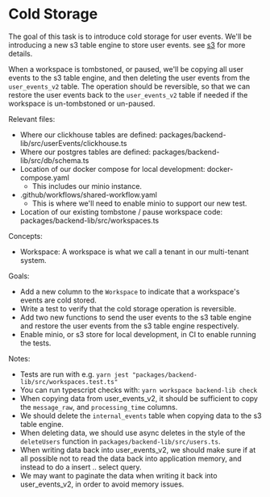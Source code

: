# Cold Storage

The goal of this task is to introduce cold storage for user events. We'll be introducing a new s3 table engine to store user events. see [s3](https://clickhouse.com/docs/engines/table-engines/integrations/s3) for more details.

When a workspace is tombstoned, or paused, we'll be copying all user events to the s3 table engine, and then deleting the user events from the `user_events_v2` table. The operation should be reversible, so that we can restore the user events back to the `user_events_v2` table if needed if the workspace is un-tombstoned or un-paused.

Relevant files:
- Where our clickhouse tables are defined: packages/backend-lib/src/userEvents/clickhouse.ts
- Where our postgres tables are defined: packages/backend-lib/src/db/schema.ts
- Location of our docker compose for local development: docker-compose.yaml
    - This includes our minio instance.
- .github/workflows/shared-workflow.yaml
    - This is where we'll need to enable minio to support our new test.
- Location of our existing tombstone / pause workspace code: packages/backend-lib/src/workspaces.ts

Concepts:
- Workspace: A workspace is what we call a tenant in our multi-tenant system.

Goals:
- Add a new column to the `Workspace` to indicate that a workspace's events are cold stored.
- Write a test to verify that the cold storage operation is reversible.
- Add two new functions to send the user events to the s3 table engine and restore the user events from the s3 table engine respectively.
- Enable minio, or s3 store for local development, in CI to enable running the tests.

Notes:
- Tests are run with e.g. `yarn jest "packages/backend-lib/src/workspaces.test.ts"`
- You can run typescript checks with: `yarn workspace backend-lib check`
- When copying data from user_events_v2, it should be sufficient to copy the `message_raw`, and `processing_time` columns.
- We should delete the `internal_events` table when copying data to the s3 table engine.
- When deleting data, we should use async deletes in the style of the `deleteUsers` function in `packages/backend-lib/src/users.ts`.
- When writing data back into user_events_v2, we should make sure if at all possible not to read the data back into application memory, and instead to do a insert .. select query.
- We may want to paginate the data when writing it back into user_events_v2, in order to avoid memory issues.
